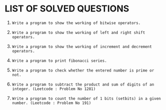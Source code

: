 # LIST OF SOLVED QUESTIONS

1.  
    ```
    Write a program to show the working of bitwise operators.
    ```

2.  
    ```
    Write a program to show the working of left and right shift operators.
    ```
    
3.  
    ```
    Write a program to show the working of increment and decrement operators.
    ```
    
4.  
    ```
    Write a program to print fibonacci series.
    ```
    
5.  
    ```
    Write a program to check whether the entered number is prime or not.
    ```
    
6.
    ```
    Write a program to subtract the product and sum of digits of an integer. (Leetcode : Problem No 1281)
    ```
    
7.
    ```
    Write a program to count the number of 1 bits (setbits) in a given number. (Leetcode : Problem No 191)
    ```
